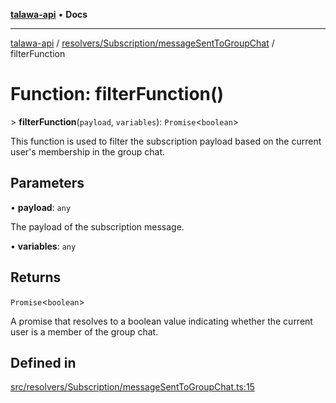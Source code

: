 [**talawa-api**](../../../../README.md) • **Docs**

***

[talawa-api](../../../../modules.md) / [resolvers/Subscription/messageSentToGroupChat](../README.md) / filterFunction

# Function: filterFunction()

\> **filterFunction**(`payload`, `variables`): `Promise`\<`boolean`\>

This function is used to filter the subscription payload based on the current user's membership in the group chat.

## Parameters

• **payload**: `any`

The payload of the subscription message.

• **variables**: `any`

## Returns

`Promise`\<`boolean`\>

A promise that resolves to a boolean value indicating whether the current user is a member of the group chat.

## Defined in

[src/resolvers/Subscription/messageSentToGroupChat.ts:15](https://github.com/PalisadoesFoundation/talawa-api/blob/f9e8275b1ddff2d3edcec79ee3b37c07998f6cc3/src/resolvers/Subscription/messageSentToGroupChat.ts#L15)
